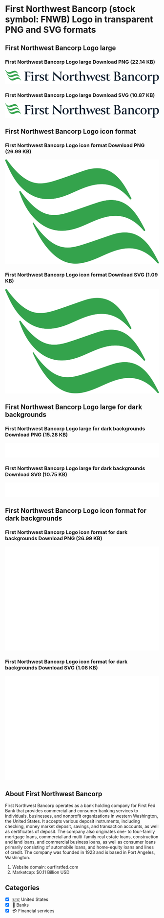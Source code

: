 # First Northwest Bancorp (stock symbol: FNWB) Logo in transparent PNG and SVG formats

## First Northwest Bancorp Logo large

### First Northwest Bancorp Logo large Download PNG (22.14 KB)

![First Northwest Bancorp Logo large Download PNG (22.14 KB)](/img/orig/FNWB_BIG-a55f24aa.png)

### First Northwest Bancorp Logo large Download SVG (10.87 KB)

![First Northwest Bancorp Logo large Download SVG (10.87 KB)](/img/orig/FNWB_BIG-20fd0edd.svg)

## First Northwest Bancorp Logo icon format

### First Northwest Bancorp Logo icon format Download PNG (26.99 KB)

![First Northwest Bancorp Logo icon format Download PNG (26.99 KB)](/img/orig/FNWB-dcece166.png)

### First Northwest Bancorp Logo icon format Download SVG (1.09 KB)

![First Northwest Bancorp Logo icon format Download SVG (1.09 KB)](/img/orig/FNWB-4d6b2126.svg)

## First Northwest Bancorp Logo large for dark backgrounds

### First Northwest Bancorp Logo large for dark backgrounds Download PNG (15.28 KB)

![First Northwest Bancorp Logo large for dark backgrounds Download PNG (15.28 KB)](/img/orig/FNWB_BIG.D-e61c33db.png)

### First Northwest Bancorp Logo large for dark backgrounds Download SVG (10.75 KB)

![First Northwest Bancorp Logo large for dark backgrounds Download SVG (10.75 KB)](/img/orig/FNWB_BIG.D-13d6e644.svg)

## First Northwest Bancorp Logo icon format for dark backgrounds

### First Northwest Bancorp Logo icon format for dark backgrounds Download PNG (26.99 KB)

![First Northwest Bancorp Logo icon format for dark backgrounds Download PNG (26.99 KB)](/img/orig/FNWB.D-8562ca4e.png)

### First Northwest Bancorp Logo icon format for dark backgrounds Download SVG (1.08 KB)

![First Northwest Bancorp Logo icon format for dark backgrounds Download SVG (1.08 KB)](/img/orig/FNWB.D-85b08a3b.svg)

## About First Northwest Bancorp

First Northwest Bancorp operates as a bank holding company for First Fed Bank that provides commercial and consumer banking services to individuals, businesses, and nonprofit organizations in western Washington, the United States. It accepts various deposit instruments, including checking, money market deposit, savings, and transaction accounts, as well as certificates of deposit. The company also originates one- to four-family mortgage loans, commercial and multi-family real estate loans, construction and land loans, and commercial business loans, as well as consumer loans primarily consisting of automobile loans, and home-equity loans and lines of credit. The company was founded in 1923 and is based in Port Angeles, Washington.

1. Website domain: ourfirstfed.com
2. Marketcap: $0.11 Billion USD


## Categories
- [x] 🇺🇸 United States
- [x] 🏦 Banks
- [x] 💳 Financial services
